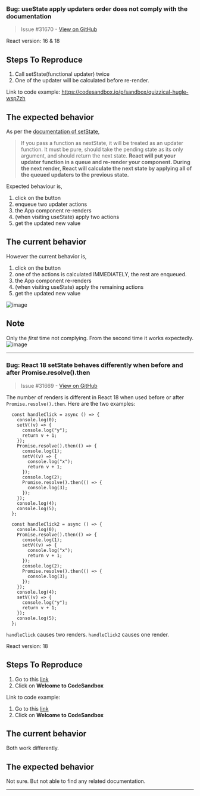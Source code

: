 ### Bug: useState apply updaters order does not comply with the documentation

> Issue #31670 - [View on GitHub](https://github.com/facebook/react/issues/31670)

React version: 16 & 18

## Steps To Reproduce
1. Call setState(functional updater) twice
2. One of the updater will be calculated before re-render.

Link to code example: https://codesandbox.io/p/sandbox/quizzical-hugle-wsp7zh

## The expected behavior
As per the [documentation of setState](https://react.dev/reference/react/useState#setstate),
> If you pass a function as nextState, it will be treated as an updater function. It must be pure, should take the pending state as its only argument, and should return the next state. 
> **React will put your updater function in a queue and re-render your component. During the next render, React will calculate the next state by applying all of the queued updaters to the previous state.**

Expected behaviour is,
1. click on the button
2. enqueue two updater actions
3. the App component re-renders
4. (when visiting useState) apply two actions
5. get the updated new value
 
## The current behavior
However the current behavior is,
1. click on the button
2. one of the actions is calculated IMMEDIATELY, the rest are enqueued.
3. the App component re-renders
4. (when visiting useState) apply the remaining actions
5. get the updated new value

![image](https://github.com/user-attachments/assets/8a0ff342-b155-44bb-884d-9c44a13a4db9)


## Note
Only the *first* time not complying. From the second time it works expectedly.
![image](https://github.com/user-attachments/assets/f80e96ef-0396-452e-9e05-f4c922f15f90)


---

### Bug: React 18 setState behaves differently when before and after Promise.resolve().then

> Issue #31669 - [View on GitHub](https://github.com/facebook/react/issues/31669)

The number of renders is different in React 18 when used before or after `Promise.resolve().then`. Here are the two examples:

````
  const handleClick = async () => {
    console.log(0);
    setV((v) => {
      console.log("y");
      return v + 1;
    });
    Promise.resolve().then(() => {
      console.log(1);
      setV((v) => {
        console.log("x");
        return v + 1;
      });
      console.log(2);
      Promise.resolve().then(() => {
        console.log(3);
      });
    });
    console.log(4);
    console.log(5);
  };

  const handleClick2 = async () => {
    console.log(0);
    Promise.resolve().then(() => {
      console.log(1);
      setV((v) => {
        console.log("x");
        return v + 1;
      });
      console.log(2);
      Promise.resolve().then(() => {
        console.log(3);
      });
    });
    console.log(4);
    setV((v) => {
      console.log("y");
      return v + 1;
    });
    console.log(5);
  };
```` 
 
`handleClick` causes two renders.
`handleClick2` causes one render.

React version: 18

## Steps To Reproduce

1. Go to this [link](https://codesandbox.io/p/sandbox/wr22w7?file=%2Fsrc%2FApp.js%3A7%2C1-48%2C1)
2. Click on **Welcome to CodeSandbox**

Link to code example:

1. Go to this [link](https://codesandbox.io/p/sandbox/wr22w7?file=%2Fsrc%2FApp.js%3A7%2C1-48%2C1)
2. Click on **Welcome to CodeSandbox**

## The current behavior

Both work differently.

## The expected behavior

Not sure. But not able to find any related documentation.

---


